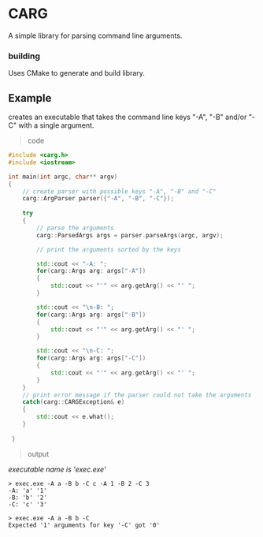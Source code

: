 # CARG
A simple library for parsing command line arguments.

### building
Uses CMake to generate and build library.


## Example

creates an executable that takes the command line keys "-A", "-B" and/or "-C" with a single argument.  

> code
```cpp
#include <carg.h>
#include <iostream>

int main(int argc, char** argv)
{
    // create parser with possible keys "-A", "-B" and "-C"
    carg::ArgParser parser({"-A", "-B", "-C"});
    
    try
    {
        // parse the arguments
        carg::ParsedArgs args = parser.parseArgs(argc, argv);

        // print the arguments sorted by the keys

        std::cout << "-A: ";
        for(carg::Args arg: args["-A"])
        {
            std::cout << "'" << arg.getArg() << "' ";
        }

        std::cout << "\n-B: ";
        for(carg::Args arg: args["-B"])
        {
            std::cout << "'" << arg.getArg() << "' ";
        }

        std::cout << "\n-C: ";
        for(carg::Args arg: args["-C"])
        {
            std::cout << "'" << arg.getArg() << "' ";
        }
    }
    // print error message if the parser could not take the arguments
    catch(carg::CARGException& e)
    {
        std::cout << e.what();
    }
 
 }
```
>output  

*executable name is 'exec.exe'*
```
> exec.exe -A a -B b -C c -A 1 -B 2 -C 3
-A: 'a' '1'
-B: 'b' '2'
-C: 'c' '3'

> exec.exe -A a -B b -C
Expected '1' arguments for key '-C' got '0'
```

